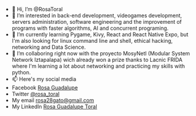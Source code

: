 - 👋 Hi, I’m @RosaToral
- 👀 I’m interested in back-end development, videogames development, servers administration, software engineering and the improvement of programs with faster algorithms, AI and concurrent programing.
- 🌱 I’m currently learning Pygame, Kivy, React and React Native Expo, but I'm also looking for linux command line and shell, ethical hacking, networking and Data Science.
- 💞️ I’m collaboring right now with the proyecto MosyNetI (Modular System Network Iztapalapa) wich already won a prize thanks to Lacnic FRIDA where I'm learning a lot about networking and practicing my skills with python.
- 📫 Here's my social media
- Facebook [Rosa Guadalupe](https://www.facebook.com/rosasguadalupe.toral)
- Twitter [@rosa_toral](https://twitter.com/rosa_toral)
- My email rosa28gato@gmail.com
- My LinkedIn
[Rosa Guadalupe Toral](https://www.linkedin.com/in/rosa-guadalupe-toral-918409221)

<!---
RosaToral/RosaToral is a ✨ special ✨ repository because its `README.md` (this file) appears on your GitHub profile.
You can click the Preview link to take a look at your changes.
--->
